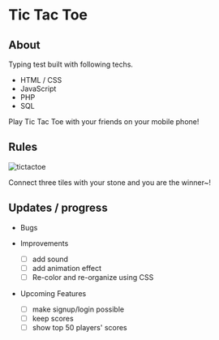 # Tic Tac Toe

## About

Typing test built with following techs.
 + HTML / CSS
 + JavaScript
 + PHP
 + SQL

Play Tic Tac Toe with your friends on your mobile phone!

## Rules

![tictactoe](https://user-images.githubusercontent.com/20305442/86474766-7e41ec80-bd7e-11ea-995e-19d3bd0dfcb8.PNG)

Connect three tiles with your stone and you are the winner~!

## Updates / progress

 + Bugs

 + Improvements
    - [ ] add sound
    - [ ] add animation effect
    - [ ] Re-color and re-organize using CSS

 + Upcoming Features
    - [ ] make signup/login possible
    - [ ] keep scores
    - [ ] show top 50 players' scores
